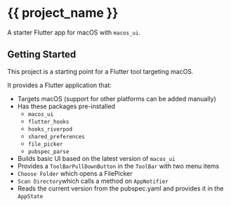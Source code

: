 # {{ project_name }}

A starter Flutter app for macOS with `macos_ui`.

## Getting Started

This project is a starting point for a Flutter tool targeting macOS.

It provides a Flutter application that:
* Targets macOS (support for other platforms can be added manually)
* Has these packages pre-installed
  * `macos_ui` 
  * `flutter_hooks`
  * `hooks_riverpod`
  * `shared_preferences`
  * `file_picker`
  * `pubspec_parse`
* Builds basic UI based on the latest version of `macos_ui` 
* Provides a `ToolBarPullDownButton` in the `ToolBar` with two menu items
 * `Choose Folder` which opens a FilePicker
 * `Scan Directory`which calls a method on `AppNotifier`
* Reads the current version from the pubspec.yaml and provides it in the `AppState`

